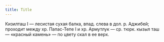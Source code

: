 ```yaml
---
title: Title
---
```


Кизилташ I — лесистая сухая балка, впад. слева в дол. р. Аджибей; проходит между
хр. Папас-Тепе I и хр. Армутлук — ср. тюрк. кызыл таш — «красный камень» — по
цвету скал в ее верх.
